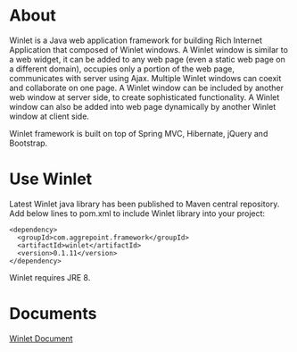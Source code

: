 # About
Winlet is a Java web application framework for building Rich Internet Application that composed of Winlet windows. A Winlet window is similar to a web widget, it can be added to any web page (even a static web page on a different domain), occupies only a portion of the web page, communicates with server using Ajax. Multiple Winlet windows can coexit and collaborate on one page. A Winlet window can be included by another web window at server side, to create sophisticated functionality. A Winlet window can also be added into web page dynamically by another Winlet window at client side.

Winlet framework is built on top of Spring MVC, Hibernate, jQuery and Bootstrap.

# Use Winlet

Latest Winlet java library has been published to Maven central repository. Add below lines to pom.xml to include Winlet library into your project:

```
<dependency>
  <groupId>com.aggrepoint.framework</groupId>
  <artifactId>winlet</artifactId>
  <version>0.1.11</version>
</dependency>
```
Winlet requires JRE 8.

# Documents
[Winlet Document](http://docs.aggrepoint.com)
